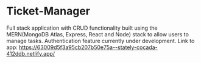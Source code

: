 # Ticket-Manager
Full stack application with CRUD functionality built using the MERN(MongoDB Atlas, Express, React and Node) stack to allow users to manage tasks. Authentication feature currently under development.
Link to app: https://63009d5f3a95cb207b50e75a--stately-cocada-412ddb.netlify.app/
